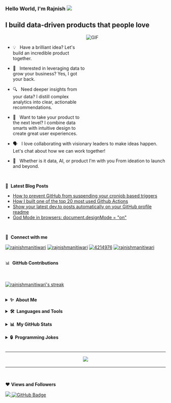 ### Hello World, I'm Rajnish <a href="https://withkoji.com/@rajnish.mani"><img src="https://media.giphy.com/media/hvRJCLFzcasrR4ia7z/giphy.gif" width="16px"></a>

## I build data-driven products that people love
<img align="right" alt="GIF" src="https://media.giphy.com/media/jRf5fsn8G6YaogAWxn/giphy.gif" width="250" height="300" /> 
  <br/>

- 💡 &nbsp; Have a brilliant idea? Let's build an incredible product together.
- 🤝 &nbsp; Interested in leveraging data to grow your business? Yes, I got your back.
- 🔍 &nbsp; Need deeper insights from your data? I distill complex analytics into clear, actionable recommendations.   
- 🚀 &nbsp; Want to take your product to the next level? I combine data smarts with intuitive design to create great user experiences.
- 🗣 &nbsp; I love collaborating with visionary leaders to make ideas happen. Let's chat about how we can work together!
- 🌟 &nbsp; Whether is it data, AI, or product I'm with you From ideation to launch and beyond.
  
  <br/>
  
📕 &nbsp;**Latest Blog Posts**
<!-- BLOG-POST-LIST:START -->
- [How to prevent GitHub from suspending your cronjob based triggers](https://dev.to/gautamkrishnar/how-to-prevent-github-from-suspending-your-cronjob-based-triggers-knf)
- [How I built one of the top 20 most used Github Actions](https://www.gautamkrishnar.com/how-i-built-one-of-the-top-20-most-used-github-actions/)
- [Show your latest dev.to posts automatically on your GitHub profile readme](https://dev.to/gautamkrishnar/show-your-latest-dev-to-posts-automatically-in-your-github-profile-readme-3nk8)
- [God Mode in browsers: document.designMode = &quot;on&quot;](https://dev.to/gautamkrishnar/god-mode-in-browsers-document-designmode-on-2pmo)
<!-- BLOG-POST-LIST:END -->
 
  <br/>

🔗 &nbsp;**Connect with me**

<p align="left">
<a href="https://www.linkedin.com/in/rajnish-mani-tiwari/" target="blank"><img align="center" src="https://img.icons8.com/fluent/48/000000/linkedin.png" alt="rajnishmanitiwari" height="40" width="40" /></a>
<a href="https://twitter.com/TheRajnishMani" target="blank"><img align="center" src="https://raw.githubusercontent.com/rahuldkjain/github-profile-readme-generator/master/src/images/icons/Social/twitter.svg" alt="rajnishmanitiwari" height="30" width="40" /></a>
<a href="mailto:mr.rajnishmani@gmail.com" target="blank"><img align="center" src="https://www.freepnglogos.com/uploads/logo-gmail-png/logo-gmail-png-file-gmail-icon-svg-wikimedia-commons-0.png" alt="4214976" height="45" width="46" /></a>
<a href="https://www.instagram.com/rajnish.mani/" target="blank"><img align="center" src="https://raw.githubusercontent.com/rahuldkjain/github-profile-readme-generator/master/src/images/icons/Social/instagram.svg" alt="rajnishmanitiwari" height="30" width="40" /></a>
 
  <br/>
 
  <br/>

📊 &nbsp;**GitHub Contributions**
 
  <br/>

<p align="left">
    <a href="https://github.com/rajnishmanitiwari/github-readme-streak-stats">
        <img title="🔥 Get streak stats for your profile at git.io/streak-stats" alt="rajnishmanitiwari's streak" src="https://github-readme-streak-stats.herokuapp.com/?user=rajnishmanitiwari&theme=black-ice&hide_border=true&stroke=0000&background=060A0CD0"/>
    </a>
</p>
 
  <br/>

<details>
  <summary><b>✨&nbsp;&nbsp;About&nbsp;Me</b></summary>
  <br/>

Hi there! My name is Rajnish Mani Tiwari and I am a data scientist and Product Manager with a passion for using data to drive business growth. With an exceptional experience in data analysis and machine learning, I have a track record of delivering valuable insights and Product solutions to my clients.

In addition to my professional work, I am also an active member of the data science and technology communities. I enjoy staying up to date with the latest developments in my field, and I love connecting with like-minded individuals who share my passion for data and technology.

If you are interested in connecting with me to discuss data science, technology, or entrepreneurship, I would love to hear from you. Whether you are looking for advice, collaboration, or just want to chat about the latest developments in the field, I am always happy to connect with members of the community. Feel free to reach out to me on GitHub or LinkedIn to start a conversation. I look forward to connecting with you!
</details> 
 
  <br/>

<details>
  <summary><b>🛠️&nbsp;&nbsp;Languages&nbsp;and&nbsp;Tools</b></summary>
  <br/>
 <p align="left"> <a href="https://aws.amazon.com" target="_blank" rel="noreferrer"> <img src="https://raw.githubusercontent.com/devicons/devicon/master/icons/amazonwebservices/amazonwebservices-original-wordmark.svg" alt="aws" width="40" height="40"/> </a> <a href="https://azure.microsoft.com/en-in/" target="_blank" rel="noreferrer"> <img src="https://www.vectorlogo.zone/logos/microsoft_azure/microsoft_azure-icon.svg" alt="azure" width="40" height="40"/> </a> <a href="https://www.gnu.org/software/bash/" target="_blank" rel="noreferrer"> <img src="https://www.vectorlogo.zone/logos/gnu_bash/gnu_bash-icon.svg" alt="bash" width="40" height="40"/> </a> <a href="https://getbootstrap.com" target="_blank" rel="noreferrer"> <img src="https://raw.githubusercontent.com/devicons/devicon/master/icons/bootstrap/bootstrap-plain-wordmark.svg" alt="bootstrap" width="40" height="40"/> </a> <a href="https://www.w3schools.com/cpp/" target="_blank" rel="noreferrer"> <img src="https://raw.githubusercontent.com/devicons/devicon/master/icons/cplusplus/cplusplus-original.svg" alt="cplusplus" width="40" height="40"/> </a> <a href="https://www.w3schools.com/css/" target="_blank" rel="noreferrer"> <img src="https://raw.githubusercontent.com/devicons/devicon/master/icons/css3/css3-original-wordmark.svg" alt="css3" width="40" height="40"/> </a> <a href="https://d3js.org/" target="_blank" rel="noreferrer"> <img src="https://raw.githubusercontent.com/devicons/devicon/master/icons/d3js/d3js-original.svg" alt="d3js" width="40" height="40"/> </a> <a href="https://www.djangoproject.com/" target="_blank" rel="noreferrer"> <img src="https://cdn.worldvectorlogo.com/logos/django.svg" alt="django" width="40" height="40"/> </a> <a href="https://www.docker.com/" target="_blank" rel="noreferrer"> <img src="https://raw.githubusercontent.com/devicons/devicon/master/icons/docker/docker-original-wordmark.svg" alt="docker" width="40" height="40"/> </a> <a href="https://dotnet.microsoft.com/" target="_blank" rel="noreferrer"> <img src="https://raw.githubusercontent.com/devicons/devicon/master/icons/dot-net/dot-net-original-wordmark.svg" alt="dotnet" width="40" height="40"/> </a> <a href="https://www.elastic.co" target="_blank" rel="noreferrer"> <img src="https://www.vectorlogo.zone/logos/elastic/elastic-icon.svg" alt="elasticsearch" width="40" height="40"/> </a> <a href="https://expressjs.com" target="_blank" rel="noreferrer"> <img src="https://raw.githubusercontent.com/devicons/devicon/master/icons/express/express-original-wordmark.svg" alt="express" width="40" height="40"/> </a> <a href="https://www.figma.com/" target="_blank" rel="noreferrer"> <img src="https://www.vectorlogo.zone/logos/figma/figma-icon.svg" alt="figma" width="40" height="40"/> </a> <a href="https://firebase.google.com/" target="_blank" rel="noreferrer"> <img src="https://www.vectorlogo.zone/logos/firebase/firebase-icon.svg" alt="firebase" width="40" height="40"/> </a> <a href="https://flask.palletsprojects.com/" target="_blank" rel="noreferrer"> <img src="https://www.vectorlogo.zone/logos/pocoo_flask/pocoo_flask-icon.svg" alt="flask" width="40" height="40"/> </a> <a href="https://cloud.google.com" target="_blank" rel="noreferrer"> <img src="https://www.vectorlogo.zone/logos/google_cloud/google_cloud-icon.svg" alt="gcp" width="40" height="40"/> </a> <a href="https://git-scm.com/" target="_blank" rel="noreferrer"> <img src="https://www.vectorlogo.zone/logos/git-scm/git-scm-icon.svg" alt="git" width="40" height="40"/> </a> <a href="https://graphql.org" target="_blank" rel="noreferrer"> <img src="https://www.vectorlogo.zone/logos/graphql/graphql-icon.svg" alt="graphql" width="40" height="40"/> </a> <a href="https://hadoop.apache.org/" target="_blank" rel="noreferrer"> <img src="https://www.vectorlogo.zone/logos/apache_hadoop/apache_hadoop-icon.svg" alt="hadoop" width="40" height="40"/> </a> <a href="https://hive.apache.org/" target="_blank" rel="noreferrer"> <img src="https://www.vectorlogo.zone/logos/apache_hive/apache_hive-icon.svg" alt="hive" width="40" height="40"/> </a> <a href="https://www.w3.org/html/" target="_blank" rel="noreferrer"> <img src="https://raw.githubusercontent.com/devicons/devicon/master/icons/html5/html5-original-wordmark.svg" alt="html5" width="40" height="40"/> </a> <a href="https://developer.mozilla.org/en-US/docs/Web/JavaScript" target="_blank" rel="noreferrer"> <img src="https://raw.githubusercontent.com/devicons/devicon/master/icons/javascript/javascript-original.svg" alt="javascript" width="40" height="40"/> </a> <a href="https://kafka.apache.org/" target="_blank" rel="noreferrer"> <img src="https://www.vectorlogo.zone/logos/apache_kafka/apache_kafka-icon.svg" alt="kafka" width="40" height="40"/> </a> <a href="https://www.elastic.co/kibana" target="_blank" rel="noreferrer"> <img src="https://www.vectorlogo.zone/logos/elasticco_kibana/elasticco_kibana-icon.svg" alt="kibana" width="40" height="40"/> </a> <a href="https://kubernetes.io" target="_blank" rel="noreferrer"> <img src="https://www.vectorlogo.zone/logos/kubernetes/kubernetes-icon.svg" alt="kubernetes" width="40" height="40"/> </a> <a href="https://www.linux.org/" target="_blank" rel="noreferrer"> <img src="https://raw.githubusercontent.com/devicons/devicon/master/icons/linux/linux-original.svg" alt="linux" width="40" height="40"/> </a> <a href="https://www.mathworks.com/" target="_blank" rel="noreferrer"> <img src="https://upload.wikimedia.org/wikipedia/commons/2/21/Matlab_Logo.png" alt="matlab" width="40" height="40"/> </a> <a href="https://nextjs.org/" target="_blank" rel="noreferrer"> <img src="https://cdn.worldvectorlogo.com/logos/nextjs-2.svg" alt="nextjs" width="40" height="40"/> </a> <a href="https://nodejs.org" target="_blank" rel="noreferrer"> <img src="https://raw.githubusercontent.com/devicons/devicon/master/icons/nodejs/nodejs-original-wordmark.svg" alt="nodejs" width="40" height="40"/> </a> <a href="https://opencv.org/" target="_blank" rel="noreferrer"> <img src="https://www.vectorlogo.zone/logos/opencv/opencv-icon.svg" alt="opencv" width="40" height="40"/> </a> <a href="https://pandas.pydata.org/" target="_blank" rel="noreferrer"> <img src="https://raw.githubusercontent.com/devicons/devicon/2ae2a900d2f041da66e950e4d48052658d850630/icons/pandas/pandas-original.svg" alt="pandas" width="40" height="40"/> </a> <a href="https://www.postgresql.org" target="_blank" rel="noreferrer"> <img src="https://raw.githubusercontent.com/devicons/devicon/master/icons/postgresql/postgresql-original-wordmark.svg" alt="postgresql" width="40" height="40"/> </a> <a href="https://www.python.org" target="_blank" rel="noreferrer"> <img src="https://raw.githubusercontent.com/devicons/devicon/master/icons/python/python-original.svg" alt="python" width="40" height="40"/> </a> <a href="https://pytorch.org/" target="_blank" rel="noreferrer"> <img src="https://www.vectorlogo.zone/logos/pytorch/pytorch-icon.svg" alt="pytorch" width="40" height="40"/> </a> <a href="https://www.rabbitmq.com" target="_blank" rel="noreferrer"> <img src="https://www.vectorlogo.zone/logos/rabbitmq/rabbitmq-icon.svg" alt="rabbitMQ" width="40" height="40"/> </a> <a href="https://rubyonrails.org" target="_blank" rel="noreferrer"> <img src="https://raw.githubusercontent.com/devicons/devicon/master/icons/rails/rails-original-wordmark.svg" alt="rails" width="40" height="40"/> </a> <a href="https://reactjs.org/" target="_blank" rel="noreferrer"> <img src="https://raw.githubusercontent.com/devicons/devicon/master/icons/react/react-original-wordmark.svg" alt="react" width="40" height="40"/> </a> <a href="https://reactnative.dev/" target="_blank" rel="noreferrer"> <img src="https://reactnative.dev/img/header_logo.svg" alt="reactnative" width="40" height="40"/> </a> <a href="https://redux.js.org" target="_blank" rel="noreferrer"> <img src="https://raw.githubusercontent.com/devicons/devicon/master/icons/redux/redux-original.svg" alt="redux" width="40" height="40"/> </a> <a href="https://www.rust-lang.org" target="_blank" rel="noreferrer"> <img src="https://raw.githubusercontent.com/devicons/devicon/master/icons/rust/rust-plain.svg" alt="rust" width="40" height="40"/> </a> <a href="https://www.scala-lang.org" target="_blank" rel="noreferrer"> <img src="https://raw.githubusercontent.com/devicons/devicon/master/icons/scala/scala-original.svg" alt="scala" width="40" height="40"/> </a> <a href="https://scikit-learn.org/" target="_blank" rel="noreferrer"> <img src="https://upload.wikimedia.org/wikipedia/commons/0/05/Scikit_learn_logo_small.svg" alt="scikit_learn" width="40" height="40"/> </a> <a href="https://seaborn.pydata.org/" target="_blank" rel="noreferrer"> <img src="https://seaborn.pydata.org/_images/logo-mark-lightbg.svg" alt="seaborn" width="40" height="40"/> </a> <a href="https://www.selenium.dev" target="_blank" rel="noreferrer"> <img src="https://raw.githubusercontent.com/detain/svg-logos/780f25886640cef088af994181646db2f6b1a3f8/svg/selenium-logo.svg" alt="selenium" width="40" height="40"/> </a> <a href="https://www.tensorflow.org" target="_blank" rel="noreferrer"> <img src="https://www.vectorlogo.zone/logos/tensorflow/tensorflow-icon.svg" alt="tensorflow" width="40" height="40"/> </a> <a href="https://www.typescriptlang.org/" target="_blank" rel="noreferrer"> <img src="https://raw.githubusercontent.com/devicons/devicon/master/icons/typescript/typescript-original.svg" alt="typescript" width="40" height="40"/> </a> <a href="https://zapier.com" target="_blank" rel="noreferrer"> <img src="https://www.vectorlogo.zone/logos/zapier/zapier-icon.svg" alt="zapier" width="40" height="40"/> </a> </p>

</details>
 
  <br/>

<details>
  <summary><b>📊&nbsp;&nbsp;My&nbsp;GitHub Stats</b></summary> 
    <br/>
    <a href="https://github.com/rajnishmanitiwari/github-readme-stats"><img alt="Rajnish's Github Stats" src="https://github-readme-stats.vercel.app/api?username=rajnishmanitiwari&show_icons=true&count_private=true&theme=react&hide_border=true&bg_color=0D1117" /></a>
  
  <a href="https://github.com/rajnishmanitiwari/github-readme-stats"><img alt="Rajnish's Top Languages" src="https://github-readme-stats.vercel.app/api/top-langs/?username=rajnishmanitiwari&langs_count=8&count_private=true&layout=compact&theme=react&hide_border=true&bg_color=0D1117" /></a>
  <br/>
  <b>Note:</b> Top languages is only a metric of the languages my public code consists of and doesn't reflect experience or skill level.


<br/>
<br/>

<a href="https://github.com/rajnishmanitiwari/github-readme-activity-graph"><img alt="Rajnish's Activity Graph" src="https://activity-graph.herokuapp.com/graph?username=rajnishmanitiwari&bg_color=0D1117&color=5BCDEC&line=5BCDEC&point=FFFFFF&hide_border=true" /></a> 

<br/>

</details>
 
  <br/>

<details>
  <summary><b>🔒&nbsp;&nbsp;Programming&nbsp;Jokes</b></summary>
  <br/>

![Jokes Card]( https://readme-jokes.vercel.app/api?bgColor=black&qColor=aqua&textColor=white&aColor=white&hideBorder)

</details>
<br/>

---
<!-- Snake code contribution diagram -->
<div align="center"><img src="https://cdn.jsdelivr.net/gh/tarunbisht-24/tarunbisht-24/contribution-snake/github-contribution-grid-snake.svg" /></div>

---

<br/>

❤ **Views and Followers**
<br/>

<a href="https://github.com/rajnishmanitiwari/github-profile-views-counter">
    <img src="https://komarev.com/ghpvc/?username=rajnishmanitiwari">
</a>
<a href="https://github.com/rajnishmanitiwari?tab=followers"><img src="https://img.shields.io/github/followers/rajnishmanitiwari?label=Followers&style=social" alt="GitHub Badge"></a>
